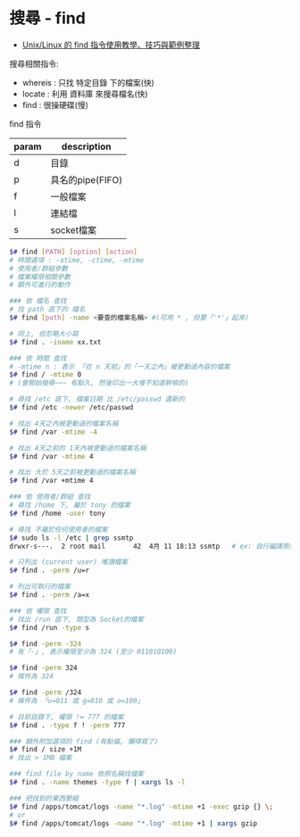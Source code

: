 # 搜尋 - find

- [Unix/Linux 的 find 指令使用教學、技巧與範例整理](https://blog.gtwang.org/linux/unix-linux-find-command-examples/)


搜尋相關指令:

- whereis : 只找 特定目錄 下的檔案(快)
- locate : 利用 資料庫 來搜尋檔名(快)
- find : 很操硬碟(慢)


find 指令

param   | description 
------- | ------------------ 
d       | 目錄 
p       | 具名的pipe(FIFO) 
f       | 一般檔案 
l       | 連結檔 
s       | socket檔案 

```sh
$# find [PATH] [option] [action]
# 時間選項 : -atime, -ctime, -mtime
# 使用者/群組參數
# 檔案權限相關參數
# 額外可進行的動作

### 依 檔名 查找
# 找 path 底下的 檔名
$# find [path] -name <要查的檔案名稱> #(可用 * , 但要「'*'」起來)

# 同上, 但忽略大小寫
$# find . -iname xx.txt

### 依 時間 查找
# -mtime n : 表示 「在 n 天前」的「一天之內」被更動過內容的檔案
$# find / -mtime 0
# (會開始搜尋~~~ 有點久, 然後印出一大堆不知道幹嘛的)

# 尋找 /etc 底下, 檔案日期 比 /etc/passwd 還新的
$# find /etc -newer /etc/passwd

# 找出 4天之內被更動過的檔案名稱
$# find /var -mtime -4

# 找出 4天之前的 1天內被更動過的檔案名稱
$# find /var -mtime 4

# 找出 大於 5天之前被更動過的檔案名稱
$# find /var +mtime 4

### 依 使用者/群組 查找
# 尋找 /home 下, 屬於 tony 的檔案
$# find /home -user tony

# 尋找 不屬於任何使用者的檔案
$# sudo ls -l /etc | grep ssmtp
drwxr-s---.  2 root mail       42  4月 11 18:13 ssmtp   # ex: 自行編譯原始碼軟體時, 就會經常看到

# 只列出 (current user) 唯讀檔案
$# find . -perm /u=r

# 列出可執行的檔案
$# find . -perm /a=x

### 依 權限 查找
# 找出 /run 底下, 類型為 Socket的檔案
$# find /run -type s

$# find -perm -324
# 有「-」, 表示權限至少為 324 (至少 011010100)

$# find -perm 324
# 條件為 324

$# find -perm /324
# 條件為 「u=011 或 g=010 或 o=100」

# 目前目錄下, 權限 != 777 的檔案
$# find . -type f ! -perm 777

### 額外附加選項的 find (有點偏, 懶得寫了)
$# find / size +1M
# 找出 > 1MB 檔案

### find file by name 依照名稱找檔案
$# find . -name themes -type f | xargs ls -l

### 把找到的東西壓縮
$# find /apps/tomcat/logs -name "*.log" -mtime +1 -exec gzip {} \;
# or
$# find /apps/tomcat/logs -name "*.log" -mtime +1 | xargs gzip
```